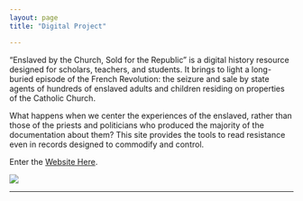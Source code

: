 ```yaml
---
layout: page
title: "Digital Project"

---
```


“Enslaved by the Church, Sold for the Republic” is a digital history resource designed for scholars, teachers, and students. It brings to light a long-buried episode of the French Revolution: the seizure and sale by state agents of hundreds of enslaved adults and children residing on properties of the Catholic Church. 

What happens when we center the experiences of the enslaved, rather than those of the priests and politicians who produced the majority of the documentation about them? This site provides the tools to read resistance even in records designed to commodify and control.

Enter the [Website Here](https://storymaps.arcgis.com/stories/68ea1822adba48acadb2848f40b29048).

<img src="{{ site.baseurl }}/3bassins.gif">

---
